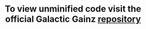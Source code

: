 <h1 align="center">To view unminified code visit the official Galactic Gainz <a href="https://github.com/Fin413/GalacticGainz"> repository </a> </h1>
